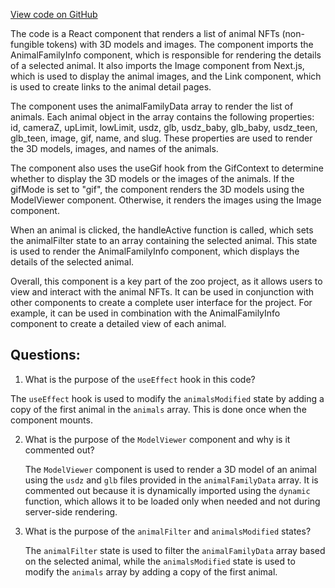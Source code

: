 [View code on GitHub](zoo-labs/zoo/blob/master/core/src/pages/animal-list/index.tsx)

The code is a React component that renders a list of animal NFTs (non-fungible tokens) with 3D models and images. The component imports the AnimalFamilyInfo component, which is responsible for rendering the details of a selected animal. It also imports the Image component from Next.js, which is used to display the animal images, and the Link component, which is used to create links to the animal detail pages.

The component uses the animalFamilyData array to render the list of animals. Each animal object in the array contains the following properties: id, cameraZ, upLimit, lowLimit, usdz, glb, usdz_baby, glb_baby, usdz_teen, glb_teen, image, gif, name, and slug. These properties are used to render the 3D models, images, and names of the animals.

The component also uses the useGif hook from the GifContext to determine whether to display the 3D models or the images of the animals. If the gifMode is set to "gif", the component renders the 3D models using the ModelViewer component. Otherwise, it renders the images using the Image component.

When an animal is clicked, the handleActive function is called, which sets the animalFilter state to an array containing the selected animal. This state is used to render the AnimalFamilyInfo component, which displays the details of the selected animal.

Overall, this component is a key part of the zoo project, as it allows users to view and interact with the animal NFTs. It can be used in conjunction with other components to create a complete user interface for the project. For example, it can be used in combination with the AnimalFamilyInfo component to create a detailed view of each animal.
## Questions: 
 1. What is the purpose of the `useEffect` hook in this code?
   
   The `useEffect` hook is used to modify the `animalsModified` state by adding a copy of the first animal in the `animals` array. This is done once when the component mounts.

2. What is the purpose of the `ModelViewer` component and why is it commented out?
   
   The `ModelViewer` component is used to render a 3D model of an animal using the `usdz` and `glb` files provided in the `animalFamilyData` array. It is commented out because it is dynamically imported using the `dynamic` function, which allows it to be loaded only when needed and not during server-side rendering.

3. What is the purpose of the `animalFilter` and `animalsModified` states?
   
   The `animalFilter` state is used to filter the `animalFamilyData` array based on the selected animal, while the `animalsModified` state is used to modify the `animals` array by adding a copy of the first animal.